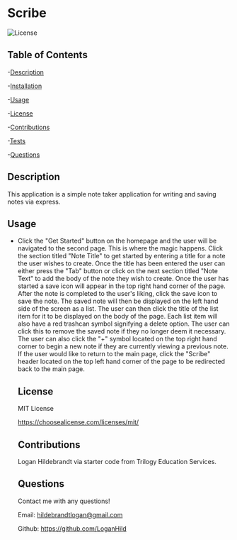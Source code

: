   # Scribe

  ![License](https://img.shields.io/badge/license-MITLicense-success?style=plastic&logo=appveyor)

  ## Table of Contents
  -[Description](#description)

  -[Installation](#installation)

  -[Usage](#usage)

  -[License](#license)

  -[Contributions](#contributions)

  -[Tests](#tests)

  -[Questions](#questions)


  ## Description
  This application is a simple note taker application for writing and saving notes via express.

  ## Usage
* Click the "Get Started" button on the homepage and the user will be navigated to the second page. This is where the magic happens. Click the section titled "Note Title" to get started by entering a title for a note the user wishes to create. Once the title has been entered the user can either press the "Tab" button or click on the next section titled
"Note Text" to add the body of the note they wish to create. Once the user has started a save icon will appear in the top right hand corner of the page. After the note is
completed to the user's liking, click the save icon to save the note. The saved note will then be displayed on the left hand side of the screen as a list. The user can then
click the title of the list item for it to be displayed on the body of the page. Each list item will also have a red trashcan symbol signifying a delete option. The user can
click this to remove the saved note if they no longer deem it necessary. The user can also click the "+" symbol located on the top right hand corner to begin a new note if they
are currently viewing a previous note. If the user would like to return to the main page, click the "Scribe" header located on the top left hand corner of the page to be
redirected back to the main page. 
  
  ## License
 
  MIT License

  <https://choosealicense.com/licenses/mit/>

  ## Contributions
  Logan Hildebrandt via starter code from Trilogy Education Services.

  ## Questions
  Contact me with any questions!

  Email: <hildebrandtlogan@gmail.com>

  Github: <https://github.com/LoganHild>
